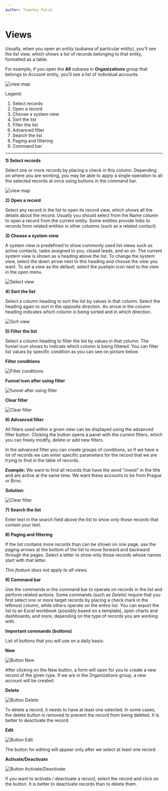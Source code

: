 ```yaml
---
author: Timotej Paluš
---
```


# Views
Usually, when you open an _entity_ (subarea of particular entity), you'll see the list view, which shows a list of records belonging to that entity, formatted as a table. 

For example, if you open the **All** subarea in **Organizations** group that belongs to _Account_ entity, you'll see a list of individual accounts.

![view map](/.attachments/ModelDrivenAppUserGuide/viewOverview.png)

Legend:
1) Select records
2) Open a record
3) Choose a system view
4) Sort the list
5) Filter the list
6) Advanced filter
7) Search the list
8) Paging and filtering
9) Command bar

---

**1) Select records**

Select one or more records by placing a check in this column. Depending on where you are working, you may be able to apply a single operation to all the selected records at once using buttons in the command bar.

![view map](/.attachments/ModelDrivenAppUserGuide/selectRecords.png)

**2) Open a record**

Select any record in the list to open its record view, which shows all the details about the record. Usually you should select from the Name column to open a record from the current entity. Some entities provide links to records from related entities in other columns (such as a related contact).

**3) Choose a system view**

A system view is predefined to show commonly used list views such as active contacts, tasks assigned to you, closed leads, and so on. The current system view is shown as a heading above the list. To change the system view, select the down arrow next to this heading and choose the view you want. To set a view as the default, select the pushpin icon next to the view in the open menu.

![Select view](/.attachments/ModelDrivenAppUserGuide/selectViews.png)

**4) Sort the list**

Select a column heading to sort the list by values in that column. Select the heading again to sort in the opposite direction. An arrow in the column heading indicates which column is being sorted and in which direction.

![Sort view](/.attachments/ModelDrivenAppUserGuide/sortView.png)

**5) Filter the list**

Select a column heading to filter the list by values in that column. The funnel icon shows to indicate which column is being filtered. You can filter list values by specific condition as you can see on picture below. 

**Filter conditions**

![Filter conditions](/.attachments/ModelDrivenAppUserGuide/filterConditions.png)

**Funnel icon after using filter**

![funnel after using filter](/.attachments/ModelDrivenAppUserGuide/funnelIcon.png)

**Clear filter**

![Clear filter](/.attachments/ModelDrivenAppUserGuide/clearFilter.png)

**6) Advanced filter**

All filters used within a given view can be displayed using the advanced filter button. Clicking the button opens a panel with the current filters, which you can freely modify, delete or add new filters. 

In the advanced filter you can create groups of conditions, so if we have a lot of records we can enter specific parameters for the record that we are trying to find in the table of records. 



**_Example_:**
We want to find all records that have the word "invest" in the title and are active at the same time. We want these accounts to be from Prague or Brno.

**_Solution_:**

![Clear filter](/.attachments/ModelDrivenAppUserGuide/advancedFilter.png)

**7) Search the list**

Enter text in the search field above the list to show only those records that contain your text.

**8) Paging and filtering**

 If the list contains more records than can be shown on one page, use the paging arrows at the bottom of the list to move forward and backward through the pages. Select a letter to show only those records whose names start with that letter.

 _This feature does not apply to all views._

**9) Command bar**

Use the commands in the command bar to operate on records in the list and perform related actions. Some commands (such as _Delete_) require that you first select one or more target records by placing a check mark in the leftmost column, while others operate on the entire list. You can export the list to an Excel workbook (possibly based on a template), open charts and dashboards, and more, depending on the type of records you are working with.

**Important commands (buttons)**

List of buttons that you will use on a daily basis:

**New**

![Button New](/.attachments/ModelDrivenAppUserGuide/newButton.png)

After clicking on the New button, a form will open for you to create a new record of the given type. If we are in the Organizations group, a new account will be created.

**Delete**

![Button Delete](/.attachments/ModelDrivenAppUserGuide/deleteButton.png)

To delete a record, it needs to have at least one selected. In some cases, the delete button is removed to prevent the record from being deleted. It is better to deactivate the record.

**Edit**

![Button Edit](/.attachments/ModelDrivenAppUserGuide/editButton.png)

The button for editing will appear only after we select at least one record.

**Activate/Deactivate**

![Button Activate/Deactivate](/.attachments/ModelDrivenAppUserGuide/activateDeactivateButtons.png)

If you want to activate / deactivate a record, select the record and click on the button. It is better to deactivate records than to delete them.


